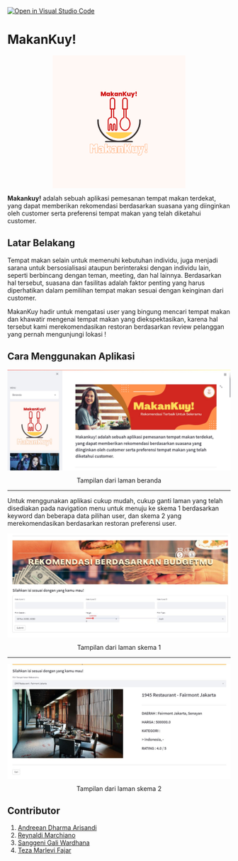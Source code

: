 [![Open in Visual Studio Code](https://classroom.github.com/assets/open-in-vscode-c66648af7eb3fe8bc4f294546bfd86ef473780cde1dea487d3c4ff354943c9ae.svg)](https://classroom.github.com/online_ide?assignment_repo_id=8071333&assignment_repo_type=AssignmentRepo)

# MakanKuy!
<p align="center">
  <img src="MakanKuy!.png" width=300 align="center">
</p>


**Makankuy!** adalah sebuah aplikasi pemesanan tempat makan terdekat, yang dapat memberikan rekomendasi berdasarkan suasana yang diinginkan oleh customer serta preferensi tempat makan yang telah diketahui customer.

## Latar Belakang

Tempat makan selain untuk memenuhi kebutuhan individu, juga menjadi sarana untuk bersosialisasi ataupun berinteraksi dengan individu lain, seperti berbincang dengan teman, meeting, dan hal lainnya. Berdasarkan hal tersebut, suasana dan fasilitas adalah faktor penting yang harus diperhatikan dalam pemilihan tempat makan sesuai dengan keinginan dari customer. 

MakanKuy hadir untuk mengatasi user yang bingung mencari tempat makan dan khawatir mengenai tempat makan yang diekspektasikan, karena hal tersebut kami merekomendasikan restoran berdasarkan review pelanggan yang pernah mengunjungi lokasi !

## Cara Menggunakan Aplikasi

<p align="center">
  <img src="beranda.jpg" width=700 align="center">
  
</p>

<p align="center">
  Tampilan dari laman beranda
</p>

---

Untuk menggunakan aplikasi cukup mudah, cukup ganti laman yang telah disediakan pada navigation menu untuk menuju ke skema 1 berdasarkan keyword dan beberapa data pilihan user, dan skema 2 yang merekomendasikan berdasarkan restoran preferensi user.

<p align="center">
  <img src="skema1.jpg" width=700 align="center">
  
</p>

<p align="center">
  Tampilan dari laman skema 1
</p>

---
<p align="center">
  <img src="skema2.jpg" width=700 align="center">
  
</p>

<p align="center">
  Tampilan dari laman skema 2
</p>


## Contributor
1. [Andreean Dharma Arisandi](https://github.com/Andreean99)
2. [Reynaldi Marchiano](https://github.com/reynaldimarchiano)
3. [Sanggeni Gali Wardhana](https://github.com/sanggeniwardhana)
4. [Teza Marlevi Fajar](https://github.com/tezamarlevi)
